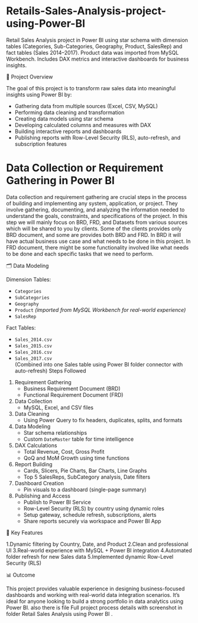 # Retails-Sales-Analysis-project-using-Power-BI
Retail Sales Analysis project in Power BI using star schema with dimension tables (Categories, Sub-Categories, Geography, Product, SalesRep) and fact tables (Sales 2014–2017). Product data was imported from MySQL Workbench. Includes DAX metrics and interactive dashboards for business insights.

📌 Project Overview

The goal of this project is to transform raw sales data into meaningful insights using Power BI by:

- Gathering data from multiple sources (Excel, CSV, MySQL)
- Performing data cleaning and transformation
- Creating data models using star schema
- Developing calculated columns and measures with DAX
- Building interactive reports and dashboards
- Publishing reports with Row-Level Security (RLS), auto-refresh, and subscription features

# Data Collection or Requirement Gathering in Power BI
Data collection and requirement gathering are crucial steps in the process of building and implementing any system, application, or project. They involve gathering, documenting, and analyzing the information needed to understand the goals, constraints, and specifications of the project. In this step we will mainly focus on BRD, FRD, and Datasets from various sources which will be shared to you by clients. Some of the clients provides only BRD document, and some are provides both BRD and FRD. In BRD it will have actual business use case and what needs to be done in this project. In FRD document, there might be some functionality involved like what needs to be done and each specific tasks that we need to perform.



🗂️ Data Modeling

Dimension Tables:
- `Categories`
- `SubCategories`
- `Geography`
- `Product` *(imported from MySQL Workbench for real-world experience)*
- `SalesRep`

Fact Tables:
- `Sales_2014.csv`
- `Sales_2015.csv`
- `Sales_2016.csv`
- `Sales_2017.csv`  
  (Combined into one Sales table using Power BI folder connector with auto-refresh)
Steps Followed

1. Requirement Gathering
   - Business Requirement Document (BRD)
   - Functional Requirement Document (FRD)
2. Data Collection
   - MySQL, Excel, and CSV files
3. Data Cleaning
   - Using Power Query to fix headers, duplicates, splits, and formats
4. Data Modeling
   - Star schema relationships
   - Custom `DateMaster` table for time intelligence
5. DAX Calculations
   - Total Revenue, Cost, Gross Profit
   - QoQ and MoM Growth using time functions
6. Report Building
   - Cards, Slicers, Pie Charts, Bar Charts, Line Graphs
   - Top 5 SalesReps, SubCategory analysis, Date filters
7. Dashboard Creation
   - Pin visuals to a dashboard (single-page summary)
8. Publishing and Access
   - Publish to Power BI Service
   - Row-Level Security (RLS) by country using dynamic roles
   - Setup gateway, schedule refresh, subscriptions, alerts
   - Share reports securely via workspace and Power BI App


🔐 Key Features

1.Dynamic filtering by Country, Date, and Product
2.Clean and professional UI
3.Real-world experience with MySQL + Power BI integration
4.Automated folder refresh for new Sales data
5.Implemented dynamic Row-Level Security (RLS)

📊 Outcome

This project provides valuable experience in designing business-focused dashboards and working with real-world data integration scenarios. It’s ideal for anyone looking to build a strong portfolio in data analytics using Power BI. also there is file Full project process details with screenshot in folder Retail Sales Analysis using Power BI .

